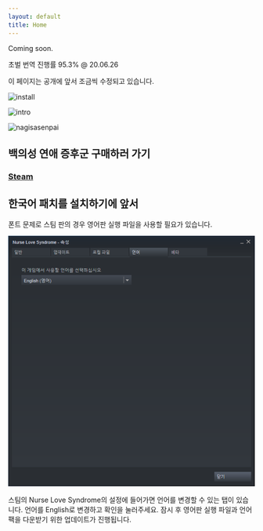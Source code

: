 ```yaml
---
layout: default
title: Home
---
```


Coming soon.

초벌 번역 진행률 95.3% @ 20.06.26

이 페이지는 공개에 앞서 조금씩 수정되고 있습니다.

![install](/public/installersc.png)

![intro](/public/introsc.png)

![nagisasenpai](/public/nagisasenpai.png)

백의성 연애 증후군 구매하러 가기
-------------

### [Steam](https://store.steampowered.com/app/1023690/Nurse_Love_Syndrome/)



한국어 패치를 설치하기에 앞서
-------------

폰트 문제로 스팀 판의 경우 영어판 실행 파일을 사용할 필요가 있습니다.

![SteamSC02](/public/steamsc02.png)

스팀의 Nurse Love Syndrome의 설정에 들어가면 언어를 변경할 수 있는 탭이 있습니다.
언어를 English로 변경하고 확인을 눌러주세요. 잠시 후 영어판 실행 파일과 언어 팩을 다운받기 위한 업데이트가 진행됩니다.
